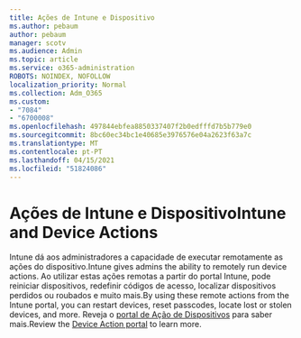 ```yaml
---
title: Ações de Intune e Dispositivo
ms.author: pebaum
author: pebaum
manager: scotv
ms.audience: Admin
ms.topic: article
ms.service: o365-administration
ROBOTS: NOINDEX, NOFOLLOW
localization_priority: Normal
ms.collection: Adm_O365
ms.custom:
- "7084"
- "6700008"
ms.openlocfilehash: 497844ebfea8850337407f2b0edfffd7b5b779e0
ms.sourcegitcommit: 8bc60ec34bc1e40685e3976576e04a2623f63a7c
ms.translationtype: MT
ms.contentlocale: pt-PT
ms.lasthandoff: 04/15/2021
ms.locfileid: "51824086"
---
```

# <a name="intune-and-device-actions"></a><span data-ttu-id="ee176-102">Ações de Intune e Dispositivo</span><span class="sxs-lookup"><span data-stu-id="ee176-102">Intune and Device Actions</span></span>

<span data-ttu-id="ee176-103">Intune dá aos administradores a capacidade de executar remotamente as ações do dispositivo.</span><span class="sxs-lookup"><span data-stu-id="ee176-103">Intune gives admins the ability to remotely run device actions.</span></span> <span data-ttu-id="ee176-104">Ao utilizar estas ações remotas a partir do portal Intune, pode reiniciar dispositivos, redefinir códigos de acesso, localizar dispositivos perdidos ou roubados e muito mais.</span><span class="sxs-lookup"><span data-stu-id="ee176-104">By using these remote actions from the Intune portal, you can restart devices, reset passcodes, locate lost or stolen devices, and more.</span></span> <span data-ttu-id="ee176-105">Reveja o [portal de Ação de Dispositivos](https://docs.microsoft.com/mem/intune/remote-actions/) para saber mais.</span><span class="sxs-lookup"><span data-stu-id="ee176-105">Review the [Device Action portal](https://docs.microsoft.com/mem/intune/remote-actions/) to learn more.</span></span>
